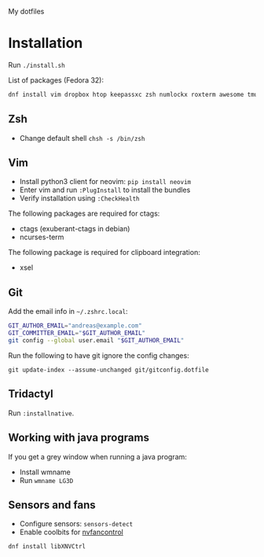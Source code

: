 My dotfiles

# Installation

Run `./install.sh`

List of packages (Fedora 32):
```zsh
dnf install vim dropbox htop keepassxc zsh numlockx roxterm awesome tmux vicious ctags ncurses-term xclip xscreensaver beesu lxappearance wmname util-linux-user hub neovim ack redshift httpie lm_sensors yp-tools jq gron
```

## Zsh

* Change default shell `chsh -s /bin/zsh`

## Vim

* Install python3 client for neovim: `pip install neovim`
* Enter vim and run `:PlugInstall` to install the bundles
* Verify installation using `:CheckHealth`

The following packages are required for ctags:
* ctags (exuberant-ctags in debian)
* ncurses-term

The following package is required for clipboard integration:
* xsel

## Git

Add the email info in `~/.zshrc.local`:

```zsh
GIT_AUTHOR_EMAIL="andreas@example.com"
GIT_COMMITTER_EMAIL="$GIT_AUTHOR_EMAIL"
git config --global user.email "$GIT_AUTHOR_EMAIL"
```

Run the following to have git ignore the config changes:

    git update-index --assume-unchanged git/gitconfig.dotfile

## Tridactyl

Run `:installnative`.

## Working with java programs

If you get a grey window when running a java program:

* Install wmname
* Run `wmname LG3D`

## Sensors and fans

* Configure sensors: `sensors-detect`
* Enable coolbits for [nvfancontrol](https://github.com/foucault/nvfancontrol)
```
dnf install libXNVCtrl
```
